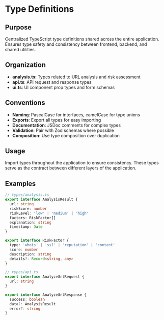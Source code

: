 # Type Definitions

## Purpose
Centralized TypeScript type definitions shared across the entire application. Ensures type safety and consistency between frontend, backend, and shared utilities.

## Organization
- **analysis.ts**: Types related to URL analysis and risk assessment
- **api.ts**: API request and response types
- **ui.ts**: UI component prop types and form schemas

## Conventions
- **Naming**: PascalCase for interfaces, camelCase for type unions
- **Exports**: Export all types for easy importing
- **Documentation**: JSDoc comments for complex types
- **Validation**: Pair with Zod schemas where possible
- **Composition**: Use type composition over duplication

## Usage
Import types throughout the application to ensure consistency. These types serve as the contract between different layers of the application.

## Examples
```typescript
// types/analysis.ts
export interface AnalysisResult {
  url: string
  riskScore: number
  riskLevel: 'low' | 'medium' | 'high'
  factors: RiskFactor[]
  explanation: string
  timestamp: Date
}

export interface RiskFactor {
  type: 'whois' | 'ssl' | 'reputation' | 'content'
  score: number
  description: string
  details?: Record<string, any>
}

// types/api.ts
export interface AnalyzeUrlRequest {
  url: string
}

export interface AnalyzeUrlResponse {
  success: boolean
  data?: AnalysisResult
  error?: string
}
```